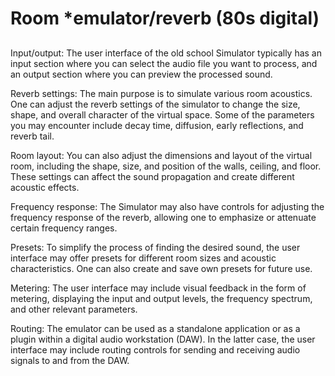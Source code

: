 # Room *emulator/reverb (80s digital)

##
Input/output: The user interface of the old school Simulator typically has an input section where you can select the audio file you want to process, and an output section where you can preview the processed sound.

Reverb settings: The main purpose is to simulate various room acoustics. One can adjust the reverb settings of the simulator to change the size, shape, and overall character of the virtual space. Some of the parameters you may encounter include decay time, diffusion, early reflections, and reverb tail.

Room layout: You can also adjust the dimensions and layout of the virtual room, including the shape, size, and position of the walls, ceiling, and floor. These settings can affect the sound propagation and create different acoustic effects.

Frequency response: The Simulator may also have controls for adjusting the frequency response of the reverb, allowing one to emphasize or attenuate certain frequency ranges.

Presets: To simplify the process of finding the desired sound, the user interface may offer presets for different room sizes and acoustic characteristics. One can also create and save own presets for future use.

Metering: The user interface may include visual feedback in the form of metering, displaying the input and output levels, the frequency spectrum, and other relevant parameters.

Routing: The emulator can be used as a standalone application or as a plugin within a digital audio workstation (DAW). In the latter case, the user interface may include routing controls for sending and receiving audio signals to and from the DAW.